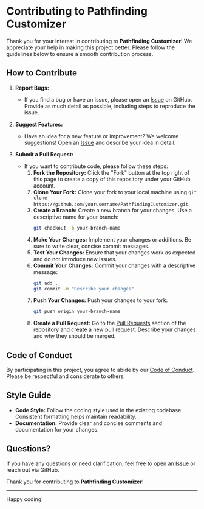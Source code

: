 ﻿# Contributing to Pathfinding Customizer

Thank you for your interest in contributing to **Pathfinding Customizer**! We appreciate your help in making this project better. Please follow the guidelines below to ensure a smooth contribution process.

## How to Contribute

1. **Report Bugs:**
    - If you find a bug or have an issue, please open an [Issue](https://github.com/Programmer-Timmy/PathfindingCustomizer/issues) on GitHub. Provide as much detail as possible, including steps to reproduce the issue.

2. **Suggest Features:**
    - Have an idea for a new feature or improvement? We welcome suggestions! Open an [Issue](https://github.com/Programmer-Timmy/PathfindingCustomizer/issues) and describe your idea in detail.

3. **Submit a Pull Request:**
    - If you want to contribute code, please follow these steps:
        1. **Fork the Repository:** Click the "Fork" button at the top right of this page to create a copy of this repository under your GitHub account.
        2. **Clone Your Fork:** Clone your fork to your local machine using `git clone https://github.com/yourusername/PathfindingCustomizer.git`.
        3. **Create a Branch:** Create a new branch for your changes. Use a descriptive name for your branch:
           ```bash
           git checkout -b your-branch-name
           ```
        4. **Make Your Changes:** Implement your changes or additions. Be sure to write clear, concise commit messages.
        5. **Test Your Changes:** Ensure that your changes work as expected and do not introduce new issues.
        6. **Commit Your Changes:** Commit your changes with a descriptive message:
           ```bash
           git add .
           git commit -m "Describe your changes"
           ```
        7. **Push Your Changes:** Push your changes to your fork:
           ```bash
           git push origin your-branch-name
           ```
        8. **Create a Pull Request:** Go to the [Pull Requests](https://github.com/Programmer-Timmy/PathfindingCustomizer/pulls) section of the repository and create a new pull request. Describe your changes and why they should be merged.

## Code of Conduct

By participating in this project, you agree to abide by our [Code of Conduct](CODE_OF_CONDUCT.md). Please be respectful and considerate to others.

## Style Guide

- **Code Style:** Follow the coding style used in the existing codebase. Consistent formatting helps maintain readability.
- **Documentation:** Provide clear and concise comments and documentation for your changes.

## Questions?

If you have any questions or need clarification, feel free to open an [Issue](https://github.com/Programmer-Timmy/PathfindingCustomizer/issues) or reach out via GitHub.

Thank you for contributing to **Pathfinding Customizer**!

---

Happy coding!
